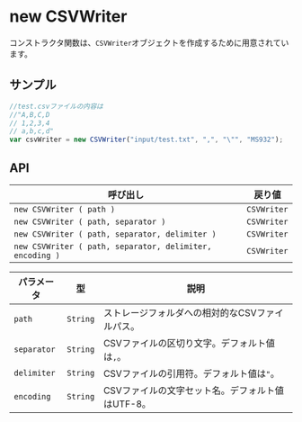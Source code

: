 # new CSVWriter

コンストラクタ関数は、`CSVWriter`オブジェクトを作成するために用意されています。

## サンプル

```javascript
//test.csvファイルの内容は
//"A,B,C,D
// 1,2,3,4
// a,b,c,d"
var csvWriter = new CSVWriter("input/test.txt", ",", "\"", "MS932");
```

## API

| 呼び出し | 戻り値 |
|---|---|
| `new CSVWriter ( path )` | `CSVWriter` |
| `new CSVWriter ( path, separator )` | `CSVWriter` |
| `new CSVWriter ( path, separator, delimiter )` | `CSVWriter` |
| `new CSVWriter ( path, separator, delimiter, encoding )` | `CSVWriter` |

| パラメータ | 型 | 説明 |
|---|---|---|
| `path` | `String` | ストレージフォルダへの相対的なCSVファイルパス。 |
| `separator` | `String` | CSVファイルの区切り文字。デフォルト値は`,`。 |
| `delimiter` | `String` | CSVファイルの引用符。デフォルト値は`"`。 |
| `encoding` | `String` | CSVファイルの文字セット名。デフォルト値はUTF-8。 |